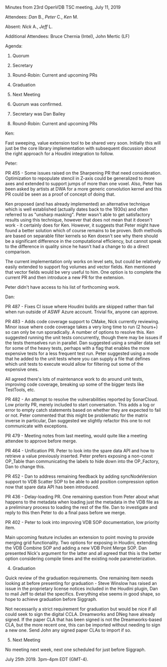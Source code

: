 Minutes from 23rd OpenVDB TSC meeting, July 11, 2019

Attendees: *Dan* B., *Peter* C., *Ken* M.

Absent: *Nick* A., *Jeff* L.

Additional Attendees: Bruce Chernia (Intel), John Mertic (LF)

Agenda:

1) Quorum
2) Secretary
3) Round-Robin: Current and upcoming PRs
4) Graduation
5) Next Meeting


1) Quorum was confirmed.

2) Secretary was Dan Bailey

3) Round-Robin: Current and upcoming PRs

Ken:

Fast sweeping, value extension tool to be shared very soon. Initially this will
just be the core library implementation with subsequent discussion about the
right approach for a Houdini integration to follow.

Peter:

PR 455 - Some issues raised on the Sharpening PR that need consideration.
Optimization to repopulate stencil in Z-axis could be generalized to more axes
and extended to support jumps of more than one voxel. Also, Peter has been asked
by artists at DWA for a more generic convolution kernel and this PR could be
seen as a proof of concept of doing that.

Ken proposed (and has already implemented) an alternative technique which is
well established (actually dates back to the 1930s) and often referred to as
"unsharp masking". Peter wasn't able to get satisfactory results using this
technique, however that does not mean that it doesn't work - it certainly does
for Ken. However, it suggests that Peter might have found a better solution
which of course remains to be proven. Both methods are based on separable filter
kernels so Ken doesn't see why there should be a significant difference in the
computational efficiency, but cannot speak to the difference in quality since he
hasn't had a change to do a direct comparison.

The current implementation only works on level sets, but could be relatively
easily extended to support fog volumes and vector fields. Ken mentioned that
vector fields would be very useful to him. One option is to complete the current
PR and then introduce a new PR for the extension.

Peter didn't have access to his list of forthcoming work.

Dan:

PR 487 - Fixes CI issue where Houdini builds are skipped rather than fail when
run outside of ASWF Azure account. Trivial fix, anyone can approve.

PR 483 - Adds code coverage support to CMake, Nick currently reviewing. Minor
issue where code coverage takes a very long time to run (2 hours+) so can only
be run sporadically. A number of options to resolve this. Ken suggested running
the unit tests concurrently, though there may be issues if the tests themselves
run in parallel. Dan suggested using a smaller data set for some of the heavy
tests, perhaps with a flag that enables the more expensive tests for a less
frequent test run. Peter suggested using a mode that he added to the unit tests
where you can supply a file that defines which unit tests to execute would allow
for filtering out some of the expensive ones.

All agreed there's lots of maintenance work to do around unit tests, improving
code coverage, breaking up some of the bigger tests like TestTools, etc.

PR 482 - An attempt to resolve the vulnerabilities reported by SonarCloud. Low
priority PR, merely included to start conversation. This adds a log or error to
empty catch statements based on whether they are expected to fail or not. Peter
commented that this might be problematic for the matrix inverse in particular,
Dan suggested we slightly refactor this one to not communicate with exceptions.

PR 479 - Meeting notes from last meeting, would quite like a meeting attendee to
approve before merge.

PR 464 - Unification PR. Peter to look into the spare data API and how to
retrieve a value previously inserted. Peter prefers exposing a non-const
OP_Table than communicating the labels to hide down into the OP_Factory, Dan to
change this.

PR 452 - Dan to address remaining feedback by adding syncNodeVersion support to
VDB Scatter SOP to be able to add position compression option now that spare
data API has been introduced.

PR 436 - Delay-loading PR. One remaining question from Peter about what happens
to the metadata when loading just the metadata in the VDB file as a preliminary
process to loading the rest of the file. Dan to investigate and reply to this
then Peter to do a final pass before we merge.

PR 402 - Peter to look into improving VDB SOP documentation, low priority item.

Main upcoming feature includes an extension to point moving to provide merging
grid functionality. Two options for exposing in Houdini, extending the VDB
Combine SOP and adding a new VDB Point Merge SOP. Dan presented Nick's argument
for the latter and all agreed that this is the better option considering compile
times and the existing node parameterization.

4) Graduation

Quick review of the graduation requirements. One remaining item needs looking at
before presenting for graduation - Steve Winslow has raised an issue in the
proprietary license notices included in the Houdini plugin, Dan to mail Jeff to
detail the specifics. Everything else seems in good shape, so hope to achieve
graduation before Siggraph.

Not necessarily a strict requirement for graduation but would be nice if all
could seek to sign the digital CCLA. Dreamworks and DNeg have already signed. If
the paper CLA that has been signed is not the Dreamworks-based CLA, but the more
recent one, this can be imported without needing to sign a new one. Send John
any signed paper CLAs to import if so.

5) Next Meeting

No meeting next week, next one scheduled for just before Siggraph.

July 25th 2019.  3pm-4pm EDT (GMT-4).
